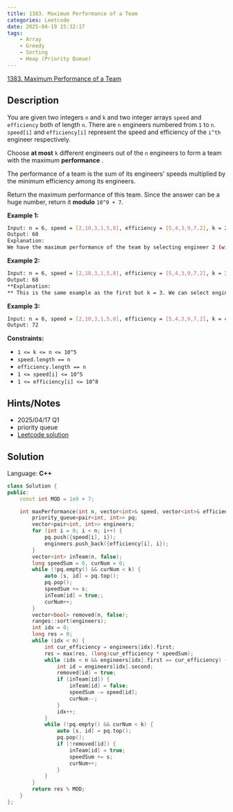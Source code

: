 ```yaml
---
title: 1383. Maximum Performance of a Team
categories: Leetcode
date: 2025-04-19 15:32:17
tags:
    - Array
    - Greedy
    - Sorting
    - Heap (Priority Queue)
---
```


[1383. Maximum Performance of a Team](https://leetcode.com/problems/maximum-performance-of-a-team/description/?envType=company&envId=doordash&favoriteSlug=doordash-more-than-six-months)

## Description

You are given two integers `n` and `k` and two integer arrays `speed` and `efficiency` both of length `n`. There are `n` engineers numbered from `1` to `n`. `speed[i]` and `efficiency[i]` represent the speed and efficiency of the `i^th` engineer respectively.

Choose **at most**  `k` different engineers out of the `n` engineers to form a team with the maximum **performance** .

The performance of a team is the sum of its engineers' speeds multiplied by the minimum efficiency among its engineers.

Return the maximum performance of this team. Since the answer can be a huge number, return it **modulo**  `10^9 + 7`.

**Example 1:**

```bash
Input: n = 6, speed = [2,10,3,1,5,8], efficiency = [5,4,3,9,7,2], k = 2
Output: 60
Explanation:
We have the maximum performance of the team by selecting engineer 2 (with speed=10 and efficiency=4) and engineer 5 (with speed=5 and efficiency=7). That is, performance = (10 + 5) * min(4, 7) = 60.
```

**Example 2:**

```bash
Input: n = 6, speed = [2,10,3,1,5,8], efficiency = [5,4,3,9,7,2], k = 3
Output: 68
**Explanation:
** This is the same example as the first but k = 3. We can select engineer 1, engineer 2 and engineer 5 to get the maximum performance of the team. That is, performance = (2 + 10 + 5) * min(5, 4, 7) = 68.
```

**Example 3:**

```bash
Input: n = 6, speed = [2,10,3,1,5,8], efficiency = [5,4,3,9,7,2], k = 4
Output: 72
```

**Constraints:**

- `1 <= k <= n <= 10^5`
- `speed.length == n`
- `efficiency.length == n`
- `1 <= speed[i] <= 10^5`
- `1 <= efficiency[i] <= 10^8`

## Hints/Notes

- 2025/04/17 Q1
- priority queue
- [Leetcode solution](https://leetcode.com/problems/maximum-performance-of-a-team/editorial)

## Solution

Language: **C++**

```C++
class Solution {
public:
    const int MOD = 1e9 + 7;

    int maxPerformance(int n, vector<int>& speed, vector<int>& efficiency, int k) {
        priority_queue<pair<int, int>> pq;
        vector<pair<int, int>> engineers;
        for (int i = 0; i < n; i++) {
            pq.push({speed[i], i});
            engineers.push_back({efficiency[i], i});
        }
        vector<int> inTeam(n, false);
        long speedSum = 0, curNum = 0;
        while (!pq.empty() && curNum < k) {
            auto [s, id] = pq.top();
            pq.pop();
            speedSum += s;
            inTeam[id] = true;;
            curNum++;
        }
        vector<bool> removed(n, false);
        ranges::sort(engineers);
        int idx = 0;
        long res = 0;
        while (idx < n) {
            int cur_efficiency = engineers[idx].first;
            res = max(res, (long)cur_efficiency * speedSum);
            while (idx < n && engineers[idx].first == cur_efficiency) {
                int id = engineers[idx].second;
                removed[id] = true;
                if (inTeam[id]) {
                    inTeam[id] = false;
                    speedSum -= speed[id];
                    curNum--;
                }
                idx++;
            }
            while (!pq.empty() && curNum < k) {
                auto [s, id] = pq.top();
                pq.pop();
                if (!removed[id]) {
                    inTeam[id] = true;
                    speedSum += s;
                    curNum++;
                }
            }
        }
        return res % MOD;
    }
};
```

